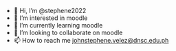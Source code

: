 - 👋 Hi, I’m @stephene2022
- 👀 I’m interested in moodle
- 🌱 I’m currently learning moodle
- 💞️ I’m looking to collaborate on moodle
- 📫 How to reach me johnstephene.velez@dnsc.edu.ph

<!---
stephene2022/stephene2022 is a ✨ special ✨ repository because its `README.md` (this file) appears on your GitHub profile.
You can click the Preview link to take a look at your changes.
--->
